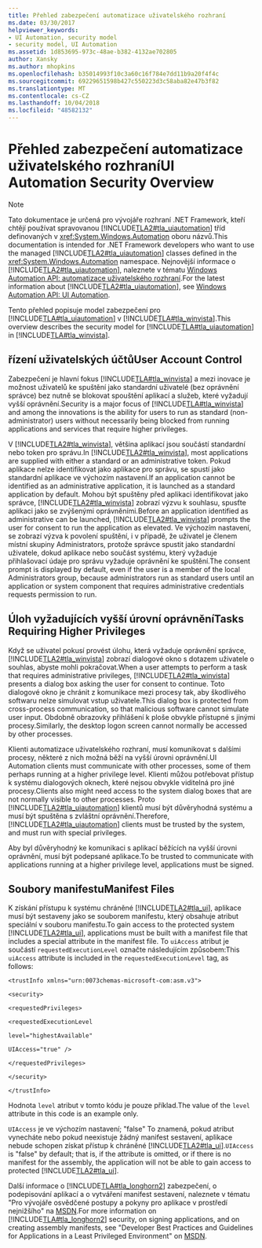 ```yaml
---
title: Přehled zabezpečení automatizace uživatelského rozhraní
ms.date: 03/30/2017
helpviewer_keywords:
- UI Automation, security model
- security model, UI Automation
ms.assetid: 1d853695-973c-48ae-b382-4132ae702805
author: Xansky
ms.author: mhopkins
ms.openlocfilehash: b35014993f10c3a60c16f784e7dd11b9a20f4f4c
ms.sourcegitcommit: 69229651598b427c550223d3c58aba82e47b3f82
ms.translationtype: MT
ms.contentlocale: cs-CZ
ms.lasthandoff: 10/04/2018
ms.locfileid: "48582132"
---
```

# <a name="ui-automation-security-overview"></a><span data-ttu-id="8441c-102">Přehled zabezpečení automatizace uživatelského rozhraní</span><span class="sxs-lookup"><span data-stu-id="8441c-102">UI Automation Security Overview</span></span>
> [!NOTE]
>  <span data-ttu-id="8441c-103">Tato dokumentace je určená pro vývojáře rozhraní .NET Framework, kteří chtějí používat spravovanou [!INCLUDE[TLA2#tla_uiautomation](../../../includes/tla2sharptla-uiautomation-md.md)] tříd definovaných v <xref:System.Windows.Automation> oboru názvů.</span><span class="sxs-lookup"><span data-stu-id="8441c-103">This documentation is intended for .NET Framework developers who want to use the managed [!INCLUDE[TLA2#tla_uiautomation](../../../includes/tla2sharptla-uiautomation-md.md)] classes defined in the <xref:System.Windows.Automation> namespace.</span></span> <span data-ttu-id="8441c-104">Nejnovější informace o [!INCLUDE[TLA2#tla_uiautomation](../../../includes/tla2sharptla-uiautomation-md.md)], naleznete v tématu [Windows Automation API: automatizace uživatelského rozhraní](https://go.microsoft.com/fwlink/?LinkID=156746).</span><span class="sxs-lookup"><span data-stu-id="8441c-104">For the latest information about [!INCLUDE[TLA2#tla_uiautomation](../../../includes/tla2sharptla-uiautomation-md.md)], see [Windows Automation API: UI Automation](https://go.microsoft.com/fwlink/?LinkID=156746).</span></span>  
  
 <span data-ttu-id="8441c-105">Tento přehled popisuje model zabezpečení pro [!INCLUDE[TLA#tla_uiautomation](../../../includes/tlasharptla-uiautomation-md.md)] v [!INCLUDE[TLA#tla_winvista](../../../includes/tlasharptla-winvista-md.md)].</span><span class="sxs-lookup"><span data-stu-id="8441c-105">This overview describes the security model for [!INCLUDE[TLA#tla_uiautomation](../../../includes/tlasharptla-uiautomation-md.md)] in [!INCLUDE[TLA#tla_winvista](../../../includes/tlasharptla-winvista-md.md)].</span></span>  
  
<a name="User_Account_Control"></a>   
## <a name="user-account-control"></a><span data-ttu-id="8441c-106">řízení uživatelských účtů</span><span class="sxs-lookup"><span data-stu-id="8441c-106">User Account Control</span></span>  
 <span data-ttu-id="8441c-107">Zabezpečení je hlavní fokus [!INCLUDE[TLA#tla_winvista](../../../includes/tlasharptla-winvista-md.md)] a mezi inovace je možnost uživatelů ke spuštění jako standardní uživatelé (bez oprávnění správce) bez nutně se blokovat spouštění aplikací a služeb, které vyžadují vyšší oprávnění.</span><span class="sxs-lookup"><span data-stu-id="8441c-107">Security is a major focus of [!INCLUDE[TLA#tla_winvista](../../../includes/tlasharptla-winvista-md.md)] and among the innovations is the ability for users to run as standard (non-administrator) users without necessarily being blocked from running applications and services that require higher privileges.</span></span>  
  
 <span data-ttu-id="8441c-108">V [!INCLUDE[TLA2#tla_winvista](../../../includes/tla2sharptla-winvista-md.md)], většina aplikací jsou součástí standardní nebo token pro správu.</span><span class="sxs-lookup"><span data-stu-id="8441c-108">In [!INCLUDE[TLA2#tla_winvista](../../../includes/tla2sharptla-winvista-md.md)], most applications are supplied with either a standard or an administrative token.</span></span> <span data-ttu-id="8441c-109">Pokud aplikace nelze identifikovat jako aplikace pro správu, se spustí jako standardní aplikace ve výchozím nastavení.</span><span class="sxs-lookup"><span data-stu-id="8441c-109">If an application cannot be identified as an administrative application, it is launched as a standard application by default.</span></span> <span data-ttu-id="8441c-110">Mohou být spuštěny před aplikaci identifikovat jako správce, [!INCLUDE[TLA2#tla_winvista](../../../includes/tla2sharptla-winvista-md.md)] zobrazí výzvu k souhlasu, spusťte aplikaci jako se zvýšenými oprávněními.</span><span class="sxs-lookup"><span data-stu-id="8441c-110">Before an application identified as administrative can be launched, [!INCLUDE[TLA2#tla_winvista](../../../includes/tla2sharptla-winvista-md.md)] prompts the user for consent to run the application as elevated.</span></span> <span data-ttu-id="8441c-111">Ve výchozím nastavení, se zobrazí výzva k povolení spuštění, i v případě, že uživatel je členem místní skupiny Administrators, protože správce spustit jako standardní uživatele, dokud aplikace nebo součást systému, který vyžaduje přihlašovací údaje pro správu vyžaduje oprávnění ke spuštění.</span><span class="sxs-lookup"><span data-stu-id="8441c-111">The consent prompt is displayed by default, even if the user is a member of the local Administrators group, because administrators run as standard users until an application or system component that requires administrative credentials requests permission to run.</span></span>  
  
<a name="Tasks_Requiring_Higher_Privileges"></a>   
## <a name="tasks-requiring-higher-privileges"></a><span data-ttu-id="8441c-112">Úloh vyžadujících vyšší úrovní oprávnění</span><span class="sxs-lookup"><span data-stu-id="8441c-112">Tasks Requiring Higher Privileges</span></span>  
 <span data-ttu-id="8441c-113">Když se uživatel pokusí provést úlohu, která vyžaduje oprávnění správce, [!INCLUDE[TLA2#tla_winvista](../../../includes/tla2sharptla-winvista-md.md)] zobrazí dialogové okno s dotazem uživatele o souhlas, abyste mohli pokračovat.</span><span class="sxs-lookup"><span data-stu-id="8441c-113">When a user attempts to perform a task that requires administrative privileges, [!INCLUDE[TLA2#tla_winvista](../../../includes/tla2sharptla-winvista-md.md)] presents a dialog box asking the user for consent to continue.</span></span> <span data-ttu-id="8441c-114">Toto dialogové okno je chránit z komunikace mezi procesy tak, aby škodlivého softwaru nelze simulovat vstup uživatele.</span><span class="sxs-lookup"><span data-stu-id="8441c-114">This dialog box is protected from cross-process communication, so that malicious software cannot simulate user input.</span></span> <span data-ttu-id="8441c-115">Obdobně obrazovky přihlášení k ploše obvykle přístupné s jinými procesy.</span><span class="sxs-lookup"><span data-stu-id="8441c-115">Similarly, the desktop logon screen cannot normally be accessed by other processes.</span></span>  
  
 <span data-ttu-id="8441c-116">Klienti automatizace uživatelského rozhraní, musí komunikovat s dalšími procesy, některé z nich možná běží na vyšší úrovni oprávnění.</span><span class="sxs-lookup"><span data-stu-id="8441c-116">UI Automation clients must communicate with other processes, some of them perhaps running at a higher privilege level.</span></span> <span data-ttu-id="8441c-117">Klienti můžou potřebovat přístup k systému dialogových oknech, které nejsou obvykle viditelná pro jiné procesy.</span><span class="sxs-lookup"><span data-stu-id="8441c-117">Clients also might need access to the system dialog boxes that are not normally visible to other processes.</span></span> <span data-ttu-id="8441c-118">Proto [!INCLUDE[TLA2#tla_uiautomation](../../../includes/tla2sharptla-uiautomation-md.md)] klientů musí být důvěryhodná systému a musí být spuštěna s zvláštní oprávnění.</span><span class="sxs-lookup"><span data-stu-id="8441c-118">Therefore, [!INCLUDE[TLA2#tla_uiautomation](../../../includes/tla2sharptla-uiautomation-md.md)] clients must be trusted by the system, and must run with special privileges.</span></span>  
  
 <span data-ttu-id="8441c-119">Aby byl důvěryhodný ke komunikaci s aplikací běžících na vyšší úrovni oprávnění, musí být podepsané aplikace.</span><span class="sxs-lookup"><span data-stu-id="8441c-119">To be trusted to communicate with applications running at a higher privilege level, applications must be signed.</span></span>  
  
<a name="Manifest_Files"></a>   
## <a name="manifest-files"></a><span data-ttu-id="8441c-120">Soubory manifestu</span><span class="sxs-lookup"><span data-stu-id="8441c-120">Manifest Files</span></span>  
 <span data-ttu-id="8441c-121">K získání přístupu k systému chráněné [!INCLUDE[TLA2#tla_ui](../../../includes/tla2sharptla-ui-md.md)], aplikace musí být sestaveny jako se souborem manifestu, který obsahuje atribut speciální v souboru manifestu.</span><span class="sxs-lookup"><span data-stu-id="8441c-121">To gain access to the protected system [!INCLUDE[TLA2#tla_ui](../../../includes/tla2sharptla-ui-md.md)], applications must be built with a manifest file that includes a special attribute in the manifest file.</span></span> <span data-ttu-id="8441c-122">To `uiAccess` atribut je součástí `requestedExecutionLevel` označte následujícím způsobem:</span><span class="sxs-lookup"><span data-stu-id="8441c-122">This `uiAccess` attribute is included in the `requestedExecutionLevel` tag, as follows:</span></span>  
  
 `<trustInfo xmlns="urn:0073chemas-microsoft-com:asm.v3">`  
  
 `<security>`  
  
 `<requestedPrivileges>`  
  
 `<requestedExecutionLevel`  
  
 `level="highestAvailable"`  
  
 `UIAccess="true" />`  
  
 `</requestedPrivileges>`  
  
 `</security>`  
  
 `</trustInfo>`  
  
 <span data-ttu-id="8441c-123">Hodnota `level` atribut v tomto kódu je pouze příklad.</span><span class="sxs-lookup"><span data-stu-id="8441c-123">The value of the `level` attribute in this code is an example only.</span></span>  
  
 <span data-ttu-id="8441c-124">`UIAccess` je ve výchozím nastavení; "false" To znamená, pokud atribut vynecháte nebo pokud neexistuje žádný manifest sestavení, aplikace nebude schopen získat přístup k chráněné [!INCLUDE[TLA2#tla_ui](../../../includes/tla2sharptla-ui-md.md)].</span><span class="sxs-lookup"><span data-stu-id="8441c-124">`UIAccess` is "false" by default; that is, if the attribute is omitted, or if there is no manifest for the assembly, the application will not be able to gain access to protected [!INCLUDE[TLA2#tla_ui](../../../includes/tla2sharptla-ui-md.md)].</span></span>  
  
 <span data-ttu-id="8441c-125">Další informace o [!INCLUDE[TLA#tla_longhorn2](../../../includes/tlasharptla-longhorn2-md.md)] zabezpečení, o podepisování aplikací a o vytváření manifest sestavení, naleznete v tématu "Pro vývojáře osvědčené postupy a pokyny pro aplikace v prostředí nejnižšího" na [MSDN](https://msdn.microsoft.com/library/default.asp?url=/library/dnlong/html/AccProtVista.asp).</span><span class="sxs-lookup"><span data-stu-id="8441c-125">For more information on [!INCLUDE[TLA#tla_longhorn2](../../../includes/tlasharptla-longhorn2-md.md)] security, on signing applications, and on creating assembly manifests, see "Developer Best Practices and Guidelines for Applications in a Least Privileged Environment" on  [MSDN](https://msdn.microsoft.com/library/default.asp?url=/library/dnlong/html/AccProtVista.asp).</span></span>
